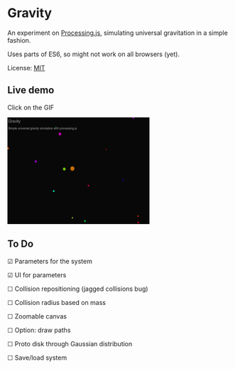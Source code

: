 Gravity
======================

An experiment on [Processing.js](http://processingjs.org/), simulating universal gravitation in a simple fashion.

Uses parts of ES6, so might not work on all browsers (yet).


License: [MIT](LICENSE)

## Live demo

Click on the GIF

[![](screencap.gif)](http://ohanhi.github.io/gravity/)


## To Do

☑ Parameters for the system

☑ UI for parameters

☐ Collision repositioning (jagged collisions bug)

☐ Collision radius based on mass

☐ Zoomable canvas

☐ Option: draw paths

☐ Proto disk through Gaussian distribution

☐ Save/load system
